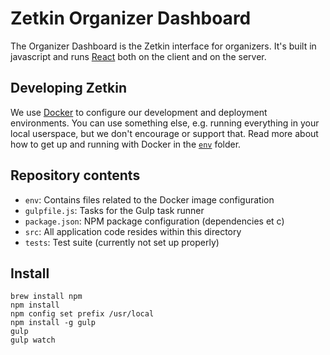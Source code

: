 # Zetkin Organizer Dashboard
The Organizer Dashboard is the Zetkin interface for organizers. It's built in
javascript and runs [React](http://facebook.github.io/react) both on the client
and on the server.

## Developing Zetkin
We use [Docker](http://docker.com) to configure our development and deployment
environments. You can use something else, e.g. running everything in your local
userspace, but we don't encourage or support that. Read more about how to get
up and running with Docker in the [`env`](./env) folder.

## Repository contents
- `env`: Contains files related to the Docker image configuration
- `gulpfile.js`: Tasks for the Gulp task runner
- `package.json`: NPM package configuration (dependencies et c)
- `src`: All application code resides within this directory
- `tests`: Test suite (currently not set up properly)

## Install
    brew install npm
    npm install
    npm config set prefix /usr/local
    npm install -g gulp
    gulp
    gulp watch

